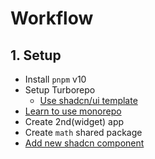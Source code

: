 # Workflow

## 1. Setup

- Install `pnpm` v10
- Setup Turborepo
  - [Use shadcn/ui template](https://ui.shadcn.com/docs/monorepo)
- [Learn to use monorepo](https://turborepo.com/docs/crafting-your-repository/creating-an-internal-package)
- Create 2nd(widget) app
- Create `math` shared package
- [Add new shadcn component](https://ui.shadcn.com/docs/monorepo#add-components-to-your-project)
